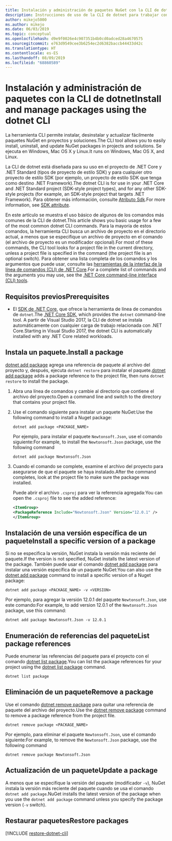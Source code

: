 ```yaml
---
title: Instalación y administración de paquetes NuGet con la CLI de dotnet
description: Instrucciones de uso de la CLI de dotnet para trabajar con paquetes NuGet.
author: mikejo5000
ms.author: mikejo
ms.date: 06/03/2019
ms.topic: conceptual
ms.openlocfilehash: d9e9f0026e4c907351b4b0cd0adced28a4670575
ms.sourcegitcommit: e763d9549cee3b6254ec2d6382baccb44433d42c
ms.translationtype: HT
ms.contentlocale: es-ES
ms.lasthandoff: 08/09/2019
ms.locfileid: "68860589"
---
```

# <a name="install-and-manage-packages-using-the-dotnet-cli"></a><span data-ttu-id="26c4c-103">Instalación y administración de paquetes con la CLI de dotnet</span><span class="sxs-lookup"><span data-stu-id="26c4c-103">Install and manage packages using the dotnet CLI</span></span>

<span data-ttu-id="26c4c-104">La herramienta CLI permite instalar, desinstalar y actualizar fácilmente paquetes NuGet en proyectos y soluciones.</span><span class="sxs-lookup"><span data-stu-id="26c4c-104">The CLI tool allows you to easily install, uninstall, and update NuGet packages in projects and solutions.</span></span> <span data-ttu-id="26c4c-105">Se ejecuta en Windows, Mac OS X y Linux.</span><span class="sxs-lookup"><span data-stu-id="26c4c-105">It runs on Windows, Mac OS X, and Linux.</span></span>

<span data-ttu-id="26c4c-106">La CLI de dotnet está diseñada para su uso en el proyecto de .NET Core y .NET Standard (tipos de proyecto de estilo SDK) y para cualquier otro proyecto de estilo SDK (por ejemplo, un proyecto de estilo SDK que tenga como destino .NET Framework).</span><span class="sxs-lookup"><span data-stu-id="26c4c-106">The dotnet CLI is for use in your .NET Core and .NET Standard project (SDK-style project types), and for any other SDK-style projects (for example, an SDK-style project that targets .NET Framework).</span></span> <span data-ttu-id="26c4c-107">Para obtener más información, consulte [Atributo Sdk](/dotnet/core/tools/csproj#additions).</span><span class="sxs-lookup"><span data-stu-id="26c4c-107">For more information, see [SDK attribute](/dotnet/core/tools/csproj#additions).</span></span>

<span data-ttu-id="26c4c-108">En este artículo se muestra el uso básico de algunos de los comandos más comunes de la CLI de dotnet.</span><span class="sxs-lookup"><span data-stu-id="26c4c-108">This article shows you basic usage for a few of the most common dotnet CLI commands.</span></span> <span data-ttu-id="26c4c-109">Para la mayoría de estos comandos, la herramienta CLI busca un archivo de proyecto en el directorio actual, a menos que se especifique un archivo de proyecto en el comando (el archivo de proyecto es un modificador opcional).</span><span class="sxs-lookup"><span data-stu-id="26c4c-109">For most of these commands, the CLI tool looks for a project file in the current directory, unless a project file is specified in the command (the project file is an optional switch).</span></span> <span data-ttu-id="26c4c-110">Para obtener una lista completa de los comandos y los argumentos que puede usar, consulte las [herramientas de la interfaz de la línea de comandos (CLI) de .NET Core](../reference/dotnet-commands.md).</span><span class="sxs-lookup"><span data-stu-id="26c4c-110">For a complete list of commands and the arguments you may use, see the [.NET Core command-line interface (CLI) tools](../reference/dotnet-commands.md).</span></span>

## <a name="prerequisites"></a><span data-ttu-id="26c4c-111">Requisitos previos</span><span class="sxs-lookup"><span data-stu-id="26c4c-111">Prerequisites</span></span>

- <span data-ttu-id="26c4c-112">El [SDK de .NET Core](https://www.microsoft.com/net/download/), que ofrece la herramienta de línea de comandos de `dotnet`.</span><span class="sxs-lookup"><span data-stu-id="26c4c-112">The [.NET Core SDK](https://www.microsoft.com/net/download/), which provides the `dotnet` command-line tool.</span></span> <span data-ttu-id="26c4c-113">A partir de Visual Studio 2017, la CLI de dotnet se instala automáticamente con cualquier carga de trabajo relacionada con .NET Core.</span><span class="sxs-lookup"><span data-stu-id="26c4c-113">Starting in Visual Studio 2017, the dotnet CLI is automatically installed with any .NET Core related workloads.</span></span>

## <a name="install-a-package"></a><span data-ttu-id="26c4c-114">Instala un paquete.</span><span class="sxs-lookup"><span data-stu-id="26c4c-114">Install a package</span></span>

<span data-ttu-id="26c4c-115">[dotnet add package](/dotnet/core/tools/dotnet-add-package?tabs=netcore2x) agrega una referencia de paquete al archivo del proyecto y, después, ejecuta `dotnet restore` para instalar el paquete.</span><span class="sxs-lookup"><span data-stu-id="26c4c-115">[dotnet add package](/dotnet/core/tools/dotnet-add-package?tabs=netcore2x) adds a package reference to the project file, then runs `dotnet restore` to install the package.</span></span>

1. <span data-ttu-id="26c4c-116">Abra una línea de comandos y cambie al directorio que contiene el archivo del proyecto.</span><span class="sxs-lookup"><span data-stu-id="26c4c-116">Open a command line and switch to the directory that contains your project file.</span></span>

2. <span data-ttu-id="26c4c-117">Use el comando siguiente para instalar un paquete NuGet:</span><span class="sxs-lookup"><span data-stu-id="26c4c-117">Use the following command to install a Nuget package:</span></span>

    ```cli
    dotnet add package <PACKAGE_NAME>
    ```

    <span data-ttu-id="26c4c-118">Por ejemplo, para instalar el paquete `Newtonsoft.Json`, use el comando siguiente:</span><span class="sxs-lookup"><span data-stu-id="26c4c-118">For example, to install the `Newtonsoft.Json` package, use the following command</span></span>

    ```cli
    dotnet add package Newtonsoft.Json
    ```

3. <span data-ttu-id="26c4c-119">Cuando el comando se complete, examine el archivo del proyecto para asegurarse de que el paquete se haya instalado.</span><span class="sxs-lookup"><span data-stu-id="26c4c-119">After the command completes, look at the project file to make sure the package was installed.</span></span>

   <span data-ttu-id="26c4c-120">Puede abrir el archivo `.csproj` para ver la referencia agregada:</span><span class="sxs-lookup"><span data-stu-id="26c4c-120">You can open the `.csproj` file to see the added reference:</span></span>

    ```xml
   <ItemGroup>
    <PackageReference Include="Newtonsoft.Json" Version="12.0.1" />
   </ItemGroup>
    ```

## <a name="install-a-specific-version-of-a-package"></a><span data-ttu-id="26c4c-121">Instalación de una versión específica de un paquete</span><span class="sxs-lookup"><span data-stu-id="26c4c-121">Install a specific version of a package</span></span>

<span data-ttu-id="26c4c-122">Si no se especifica la versión, NuGet instala la versión más reciente del paquete.</span><span class="sxs-lookup"><span data-stu-id="26c4c-122">If the version is not specified, NuGet installs the latest version of the package.</span></span> <span data-ttu-id="26c4c-123">También puede usar el comando [dotnet add package](/dotnet/core/tools/dotnet-add-package?tabs=netcore2x) para instalar una versión específica de un paquete NuGet:</span><span class="sxs-lookup"><span data-stu-id="26c4c-123">You can also use the [dotnet add package](/dotnet/core/tools/dotnet-add-package?tabs=netcore2x) command to install a specific version of a Nuget package:</span></span>

```cli
dotnet add package <PACKAGE_NAME> -v <VERSION>
```

<span data-ttu-id="26c4c-124">Por ejemplo, para agregar la versión 12.0.1 del paquete `Newtonsoft.Json`, use este comando:</span><span class="sxs-lookup"><span data-stu-id="26c4c-124">For example, to add version 12.0.1 of the `Newtonsoft.Json` package, use this command:</span></span>

```cli
dotnet add package Newtonsoft.Json -v 12.0.1
```

## <a name="list-package-references"></a><span data-ttu-id="26c4c-125">Enumeración de referencias del paquete</span><span class="sxs-lookup"><span data-stu-id="26c4c-125">List package references</span></span>

<span data-ttu-id="26c4c-126">Puede enumerar las referencias del paquete para el proyecto con el comando [dotnet list package](/dotnet/core/tools/dotnet-list-package?tabs=netcore2x).</span><span class="sxs-lookup"><span data-stu-id="26c4c-126">You can list the package references for your project using the [dotnet list package](/dotnet/core/tools/dotnet-list-package?tabs=netcore2x) command.</span></span>

```cli
dotnet list package
```

## <a name="remove-a-package"></a><span data-ttu-id="26c4c-127">Eliminación de un paquete</span><span class="sxs-lookup"><span data-stu-id="26c4c-127">Remove a package</span></span>

<span data-ttu-id="26c4c-128">Use el comando [dotnet remove package](/dotnet/core/tools/dotnet-remove-package?tabs=netcore2x) para quitar una referencia de paquete del archivo del proyecto.</span><span class="sxs-lookup"><span data-stu-id="26c4c-128">Use the [dotnet remove package](/dotnet/core/tools/dotnet-remove-package?tabs=netcore2x) command to remove a package reference from the project file.</span></span>

```cli
dotnet remove package <PACKAGE_NAME>
```

<span data-ttu-id="26c4c-129">Por ejemplo, para eliminar el paquete `Newtonsoft.Json`, use el comando siguiente:</span><span class="sxs-lookup"><span data-stu-id="26c4c-129">For example, to remove the `Newtonsoft.Json` package, use the following command</span></span>

```cli
dotnet remove package Newtonsoft.Json
```

## <a name="update-a-package"></a><span data-ttu-id="26c4c-130">Actualización de un paquete</span><span class="sxs-lookup"><span data-stu-id="26c4c-130">Update a package</span></span>

<span data-ttu-id="26c4c-131">A menos que se especifique la versión del paquete (modificador `-v`), NuGet instala la versión más reciente del paquete cuando se usa el comando `dotnet add package`.</span><span class="sxs-lookup"><span data-stu-id="26c4c-131">NuGet installs the latest version of the package when you use the `dotnet add package` command unless you specify the package version (`-v` switch).</span></span>

## <a name="restore-packages"></a><span data-ttu-id="26c4c-132">Restaurar paquetes</span><span class="sxs-lookup"><span data-stu-id="26c4c-132">Restore packages</span></span>

[!INCLUDE [restore-dotnet-cli](includes/restore-dotnet-cli.md)]
